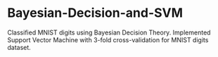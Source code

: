 # Bayesian-Decision-and-SVM

Classified MNIST digits using Bayesian Decision Theory.
Implemented Support Vector Machine with 3-fold cross-validation for MNIST digits dataset.
